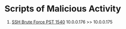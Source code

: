 # Scripts of Malicious Activity
1. [SSH Brute Force PST 1540](sshBruteForce.json) 10.0.0.176 >> 10.0.0.175
